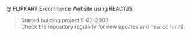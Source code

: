 @ FLIPKART E-commerce Website using REACTJS.

> Started building project 5-03-2003.                                                                                                                                     
> Check the repository regularly for new updates and new commits.
